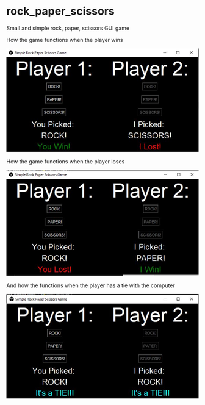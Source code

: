 # rock_paper_scissors
Small and simple rock, paper, scissors GUI game


How the game functions when the player wins

![](images/image1.JPG)

How the game functions when the player loses

![](images/image3.JPG)

And how the functions when the player has a tie with the computer

![](images/image2.JPG)
